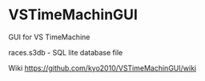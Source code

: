 # VSTimeMachinGUI
GUI for VS TimeMachine

races.s3db - SQL lite database file

Wiki
https://github.com/kyo2010/VSTimeMachinGUI/wiki
